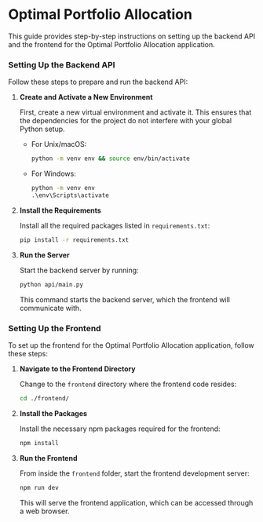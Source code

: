 # Optimal Portfolio Allocation

This guide provides step-by-step instructions on setting up the backend API and the frontend for the Optimal Portfolio Allocation application.

### Setting Up the Backend API

Follow these steps to prepare and run the backend API:

1. **Create and Activate a New Environment**

   First, create a new virtual environment and activate it. This ensures that the dependencies for the project do not interfere with your global Python setup.

   - For Unix/macOS:

     ```bash
     python -m venv env && source env/bin/activate
     ```

   - For Windows:

     ```cmd
     python -m venv env
     .\env\Scripts\activate
     ```

2. **Install the Requirements**

   Install all the required packages listed in `requirements.txt`:

   ```bash
   pip install -r requirements.txt
   ```

3. **Run the Server**

   Start the backend server by running:

   ```bash
   python api/main.py
   ```

   This command starts the backend server, which the frontend will communicate with.

### Setting Up the Frontend

To set up the frontend for the Optimal Portfolio Allocation application, follow these steps:

1. **Navigate to the Frontend Directory**

   Change to the `frontend` directory where the frontend code resides:

   ```bash
   cd ./frontend/
   ```

2. **Install the Packages**

   Install the necessary npm packages required for the frontend:

   ```bash
   npm install
   ```

3. **Run the Frontend**

   From inside the `frontend` folder, start the frontend development server:

   ```bash
   npm run dev
   ```

   This will serve the frontend application, which can be accessed through a web browser.

